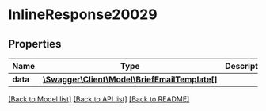 # InlineResponse20029

## Properties
Name | Type | Description | Notes
------------ | ------------- | ------------- | -------------
**data** | [**\Swagger\Client\Model\BriefEmailTemplate[]**](BriefEmailTemplate.md) |  | [optional] 

[[Back to Model list]](../../README.md#documentation-for-models) [[Back to API list]](../../README.md#documentation-for-api-endpoints) [[Back to README]](../../README.md)

